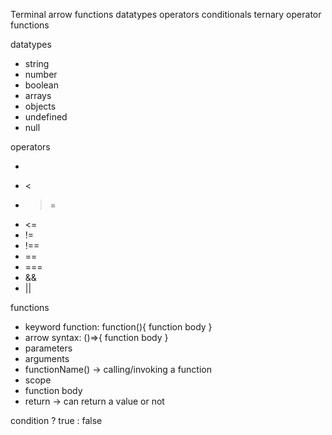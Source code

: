 Terminal
arrow functions
datatypes
operators
conditionals
ternary operator
functions

datatypes

- string
- number
- boolean
- arrays
- objects
- undefined
- null

operators

- >
- <
- > =
- <=
- !=
- !==
- ==
- ===
- &&
- ||

functions

- keyword function: function(){ function body }
- arrow syntax: ()=>{ function body }
- parameters
- arguments
- functionName() -> calling/invoking a function
- scope
- function body
- return -> can return a value or not

condition ? true : false
